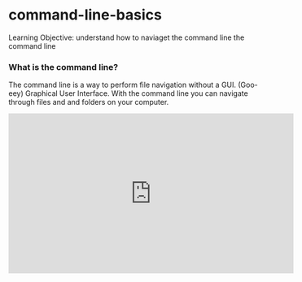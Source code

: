 # command-line-basics
Learning Objective: understand how to naviaget the command line the command line

### What is the command line?
The command line is a way to perform file navigation without a GUI. (Goo-eey) Graphical User Interface. With the command line you can navigate through files and and folders on your computer.

<iframe width="560" height="315" src="https://www.youtube.com/embed/poT5Yd0Ag8I" frameborder="0" allowfullscreen></iframe>
